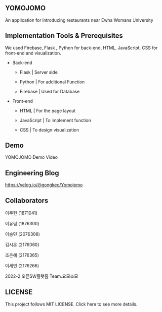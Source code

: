 ## YOMOJOMO 
An application for introducing restaurants near Ewha Womans University
## Implementation Tools & Prerequisites

We used Firebase, Flask , Python for back-end, HTML, JavaScript, CSS for front-end and visualization.


* Back-end


  * Flask | Server side

  * Python |  For additional Function


  * Firebase | Used for Database


* Front-end


  * HTML | For the page layout


  * JavaScript | To implement function


  * CSS | To design visualization

## Demo

YOMOJOMO Demo Video

## Engineering Blog

https://velog.io/@gongkeo/Yomojomo


## Collaborators

이주현 (1871041)


이유림 (1876300)


이승민 (2076308)


김시온 (2176060)


조은혜 (2176365)


이세연 (2176266)


2022-2 오픈SW플랫폼 Team.요모조모

## LICENSE
This project follows MIT LICENSE. Click here to see more details.
